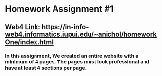 # Homework Assignment #1

## Web4 Link: https://in-info-web4.informatics.iupui.edu/~anichol/homeworkOne/index.html

### In this assignment, We created an entire website with a minimum of 4 pages. The pages must look professional and have at least 4 sections per page.